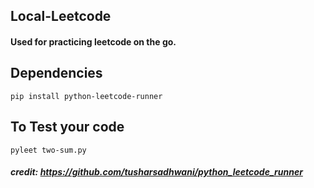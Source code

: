 ## Local-Leetcode
#### Used for practicing leetcode on the go.
## Dependencies

```console
pip install python-leetcode-runner
```

## To Test your code

```console
pyleet two-sum.py
```
##### credit: https://github.com/tusharsadhwani/python_leetcode_runner
